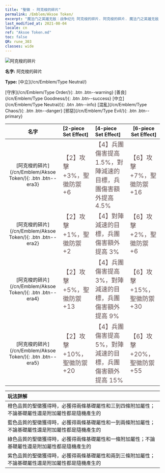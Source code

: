 ```yaml
---
title: "聖徽 - 阿克梭的碎片"
permalink: /Emblem/Aksoe Token/
excerpt: "魔法门之英雄无敌：战争纪元 阿克梭的碎片. 阿克梭的碎片. 魔法门之英雄无敌：战争纪元 聖徽 阿克梭的碎片. 魔法门之英雄无敌：战争纪元 中立 阿克梭的碎片"
last_modified_at: 2021-08-04
locale: cn
ref: "Aksoe Token.md"
toc: false
QR: rune_303
classes: wide
---
```


  ![阿克梭的碎片](/images/r/rune_icon_303.png)

 **名字:** 阿克梭的碎片

 **Type:** [中立](/cn/Emblem/Type Neutral/)

  [守序](/cn/Emblem/Type Order/){: .btn .btn--warning}   [善良](/cn/Emblem/Type Goodness/){: .btn .btn--success}   [中立](/cn/Emblem/Type Neutral/){: .btn .btn--info}   [混亂](/cn/Emblem/Type Chaos/){: .btn .btn--danger}   [邪惡](/cn/Emblem/Type Evil/){: .btn .btn--primary} 

  |  名字    | [2-piece Set Effect] | [4-piece Set Effect] | [6-piece Set Effect]  | 
  |:-----------------------:|:-------------------|:-----------------|----------------| 
  | [阿克梭的碎片](/cn/Emblem/Aksoe Token/){: .btn .btn--era3} | <span style="color: #645252;font-size:20px">【2】攻擊 +3%，聖徽防禦 +6</span> | <span style="color: #645252;font-size:20px">【4】兵團傷害提高 1.5%，對陣減速的目標，兵團傷害額外提高 4.5%</span> | <span style="color: #645252;font-size:20px">【6】攻擊 +7%，聖徽防禦 +16</span> | 
  | [阿克梭的碎片](/cn/Emblem/Aksoe Token/){: .btn .btn--era2} | <span style="color: #645252;font-size:20px">【2】攻擊 +1%，聖徽防禦 +2</span> | <span style="color: #645252;font-size:20px">【4】對陣減速的目標，兵團傷害額外提高 3%</span> | <span style="color: #645252;font-size:20px">【6】攻擊 +2%，聖徽防禦 +6</span> | 
  | [阿克梭的碎片](/cn/Emblem/Aksoe Token/){: .btn .btn--era4} | <span style="color: #645252;font-size:20px">【2】攻擊 +5%，聖徽防禦 +13</span> | <span style="color: #645252;font-size:20px">【4】兵團傷害提高 3%，對陣減速的目標，兵團傷害額外提高 9%</span> | <span style="color: #645252;font-size:20px">【6】攻擊 +15%，聖徽防禦 +30</span> | 
  | [阿克梭的碎片](/cn/Emblem/Aksoe Token/){: .btn .btn--era5} | <span style="color: #645252;font-size:20px">【2】攻擊 +10%，聖徽防禦 +20</span> | <span style="color: #645252;font-size:20px">【4】兵團傷害提高 5%，對陣減速的目標，兵團傷害額外提高 15%</span> | <span style="color: #645252;font-size:20px">【6】攻擊 +20%，聖徽防禦 +55</span> | 

  |         玩法詳解            | 
  |:-------------------------------|
  | 橙色品質的聖徽獲得時，必獲得兩條基礎屬性和三到四條附加屬性；不論基礎屬性還是附加屬性都是隨機產生的 |
  | 藍色品質的聖徽獲得時，必獲得兩條基礎屬性和一到兩條附加屬性；不論基礎屬性還是附加屬性都是隨機產生的 |
  | 綠色品質的聖徽獲得時，必獲得兩條基礎屬性和一條附加屬性；不論基礎屬性還是附加屬性都是隨機產生的 |
  | 紫色品質的聖徽獲得時，必獲得兩條基礎屬性和兩到三條附加屬性；不論基礎屬性還是附加屬性都是隨機產生的 |
